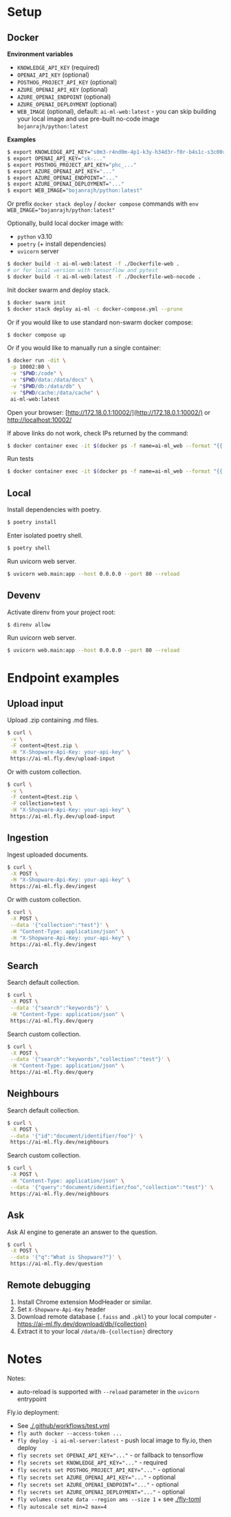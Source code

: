 # Setup

## Docker

**Environment variables**

- `KNOWLEDGE_API_KEY` (required)
- `OPENAI_API_KEY` (optional)
- `POSTHOG_PROJECT_API_KEY` (optional)
- `AZURE_OPENAI_API_KEY` (optional)
- `AZURE_OPENAI_ENDPOINT` (optional)
- `AZURE_OPENAI_DEPLOYMENT` (optional)
- `WEB_IMAGE` (optional), default: `ai-ml-web:latest` - you can skip building your local image and use pre-built
  no-code image `bojanrajh/python:latest`

**Examples**

```bash
$ export KNOWLEDGE_API_KEY="s0m3-r4nd0m-4p1-k3y-h34d3r-f0r-b4s1c-s3c00r1ty"
$ export OPENAI_API_KEY="sk-..."
$ export POSTHOG_PROJECT_API_KEY="phc_..."
$ export AZURE_OPENAI_API_KEY="..."
$ export AZURE_OPENAI_ENDPOINT="..."
$ export AZURE_OPENAI_DEPLOYMENT="..."
$ export WEB_IMAGE="bojanrajh/python:latest"
```

Or prefix `docker stack deploy` / `docker compose` commands with `env WEB_IMAGE="bojanrajh/python:latest"`

Optionally, build local docker image with:

- `python` v3.10
- `poetry` (+ install dependencies)
- `uvicorn` server

```bash
$ docker build -t ai-ml-web:latest -f ./Dockerfile-web .
# or for local version with tensorflow and pytest
$ docker build -t ai-ml-web:latest -f ./Dockerfile-web-nocode .
```

Init docker swarm and deploy stack.

```bash
$ docker swarm init
$ docker stack deploy ai-ml -c docker-compose.yml --prune
```

Or if you would like to use standard non-swarm docker compose:

```bash
$ docker compose up
```

Or if you would like to manually run a single container:

```bash
$ docker run -dit \
 -p 10002:80 \
 -v "$PWD:/code" \
 -v "$PWD/data:/data/docs" \
 -v "$PWD/db:/data/db" \
 -v "$PWD/cache:/data/cache" \
 ai-ml-web:latest
```

Open your browser: [http://172.18.0.1:10002/](http://172.18.0.1:10002/)
or [http://localhost:10002/](http://localhost:10002/)

If above links do not work, check IPs returned by the command:

```bash
$ docker container exec -it $(docker ps -f name=ai-ml_web --format "{{.ID}}") hostname -I
```

Run tests

```bash
$ docker container exec -it $(docker ps -f name=ai-ml_web --format "{{.ID}}") pytest
```

## Local

Install dependencies with poetry.

```bash
$ poetry install
```

Enter isolated poetry shell.

```bash
$ poetry shell
```

Run uvicorn web server.

```bash
$ uvicorn web.main:app --host 0.0.0.0 --port 80 --reload
```

## Devenv

Activate direnv from your project root:

```bash
$ direnv allow
```

Run uvicorn web server.

```bash
$ uvicorn web.main:app --host 0.0.0.0 --port 80 --reload
```

# Endpoint examples

## Upload input

Upload .zip containing .md files.

```bash
$ curl \
 -v \
 -F content=@test.zip \
 -H "X-Shopware-Api-Key: your-api-key" \
 https://ai-ml.fly.dev/upload-input
```

Or with custom collection.

```bash
$ curl \
 -v \
 -F content=@test.zip \
 -F collection=test \
 -H "X-Shopware-Api-Key: your-api-key" \
 https://ai-ml.fly.dev/upload-input
```

## Ingestion

Ingest uploaded documents.

```bash
$ curl \
 -X POST \
 -H "X-Shopware-Api-Key: your-api-key" \
 https://ai-ml.fly.dev/ingest
```

Or with custom collection.

```bash
$ curl \
 -X POST \
 --data '{"collection":"test"}' \
 -H "Content-Type: application/json" \
 -H "X-Shopware-Api-Key: your-api-key" \
 https://ai-ml.fly.dev/ingest
```

## Search

Search default collection.

```bash
$ curl \
 -X POST \
 --data '{"search":"keywords"}' \
 -H "Content-Type: application/json" \
 https://ai-ml.fly.dev/query
```

Search custom collection.

```bash
$ curl \
 -X POST \
 --data '{"search":"keywords","collection":"test"}' \
 -H "Content-Type: application/json" \
 https://ai-ml.fly.dev/query
```

## Neighbours

Search default collection.

```bash
$ curl \
 -X POST \
 --data '{"id":"document/identifier/foo"}' \
 https://ai-ml.fly.dev/neighbours
```

Search custom collection.

```bash
$ curl \
 -X POST \
 -H "Content-Type: application/json" \
 --data '{"query":"document/identifier/foo","collection":"test"}' \
 https://ai-ml.fly.dev/neighbours
```

## Ask

Ask AI engine to generate an answer to the question.

```bash
$ curl \
 -X POST \
 --data '{"q":"What is Shopware?"}' \
 https://ai-ml.fly.dev/question
```

## Remote debugging

1. Install Chrome extension ModHeader or similar.
2. Set `X-Shopware-Api-Key` header
3. Download remote database (`.faiss` and `.pkl`) to your local computer - https://ai-ml.fly.dev/download/db/{collection}
4. Extract it to your local `/data/db-{collection}` directory

# Notes

Notes:

- auto-reload is supported with `--reload` parameter in the `uvicorn` entrypoint

Fly.io deployment:

- See [./.github/workflows/test.yml](./.github/workflows/test.yml)
- `fly auth docker --access-token ...`
- `fly deploy -i ai-ml-server:latest` - push local image to fly.io, then deploy
- `fly secrets set OPENAI_API_KEY="..."` - or fallback to tensorflow
- `fly secrets set KNOWLEDGE_API_KEY="..."` - required
- `fly secrets set POSTHOG_PROJECT_API_KEY="..."` - optional
- `fly secrets set AZURE_OPENAI_API_KEY="..."` - optional
- `fly secrets set AZURE_OPENAI_ENDPOINT="..."` - optional
- `fly secrets set AZURE_OPENAI_DEPLOYMENT="..."` - optional
- `fly volumes create data --region ams --size 1` + see [./fly-toml](./fly-toml)
- `fly autoscale set min=2 max=4`